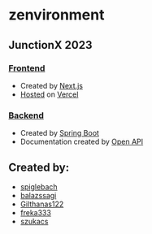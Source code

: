 # zenvironment

## JunctionX 2023

### [Frontend](./frontend/zenvironment-frontend/README.md)
* Created by [Next.js](https://nextjs.org/)
* [Hosted](https://junctionx-2022.vercel.app/web/charts) on [Vercel](https://vercel.com/)

### [Backend](./backend/README.md)
* Created by [Spring Boot](https://spring.io/projects/spring-boot)
* Documentation created by [Open API](https://www.openapis.org/)

## Created by:
* [spiglebach](https://github.com/spiglebach)
* [balazssagi](https://github.com/balazssagi)
* [Gilthanas122](https://github.com/Gilthanas122)
* [freka333](https://github.com/freka333)
* [szukacs](https://github.com/szukacs)
